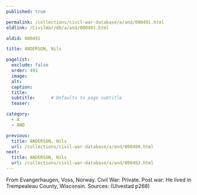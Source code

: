 ```yaml
---
published: true

permalink: /collections/civil-war-database/a/and/000491.html
oldlink: /CivilWar/db/a/and/000491.html

oldid: 000491

title: ANDERSON, Nils

pagelist:
  exclude: false
  order: 491
  image: 
  alt:
  caption:
  title:
  subtitle:      # Defaults to page subtitle
  teaser:

category: 
  - A 
  - AND

previous:
  title: ANDERSON, Nils
  url: /collections/civil-war-database/a/and/000490.html  
next:
  title: ANDERSON, Nils
  url: /collections/civil-war-database/a/and/000492.html   
---
```

From Evangerhaugen, Voss, Norway. Civil War: Private. Post war: He lived in Trempealeau County, Wisconsin. Sources: (Ulvestad p268)